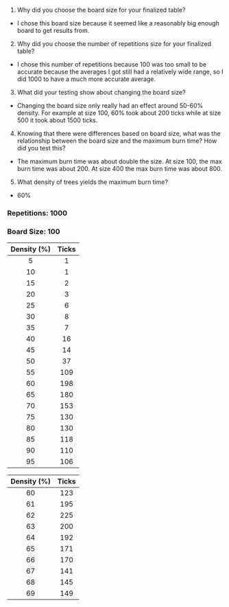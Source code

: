 1. Why did you choose the board size for your finalized table?

  * I chose this board size because it seemed like a reasonably big enough board to get results from.


2. Why did you choose the number of repetitions size for your finalized table?

  * I chose this number of repetitions because 100 was too small to be accurate because the averages I got still had a relatively wide range, so I did 1000 to have a much more accurate average.  


3. What did your testing show about changing the board size?

  * Changing the board size only really had an effect around 50-60% density. For example at size 100, 60% took about 200 ticks while at size 500 it took about 1500 ticks.


4. Knowing that there were differences based on board size, what was the relationship between the board size and the maximum burn time? How did you test this?

  * The maximum burn time was about double the size. At size 100, the max burn time was about 200. At size 400 the max burn time was about 800.


5. What density of trees yields the maximum burn time?

  * 60%

### Repetitions: **1000**

### Board Size: **100**

| Density (%) | Ticks |
| :---: | :--: |
|  5   | 1  |
|  10  | 1  |
|  15  | 2  |
|  20  | 3  |
|  25  | 6  |
|  30  | 8  |
|  35  | 7  |
|  40  | 16  |
|  45  | 14  |
|  50  | 37  |
|  55  | 109  |
|  60  | 198  |
|  65  | 180  |
|  70  | 153  |
|  75  | 130  |
|  80  | 130  |
|  85  | 118  |
|  90  | 110  |
|  95  | 106  |

| Density (%) | Ticks |
| :---: | :--: |
|  60  | 123  |
|  61   | 195 |
|  62  |  225 |
|  63  | 200  |
|  64  | 192  |
|  65  |  171 |
|  66  | 170  |
|  67  | 141  |
|  68  | 145  |
|  69  | 149 |
